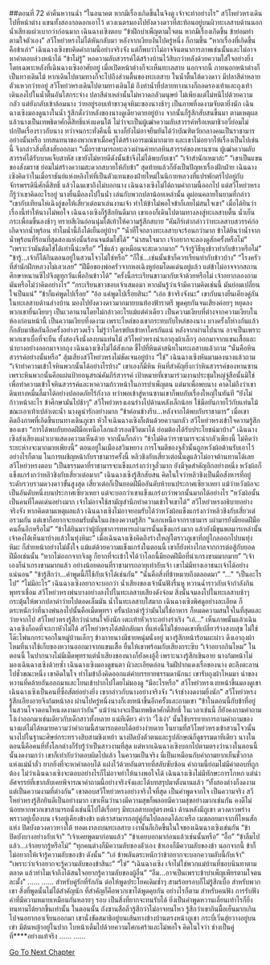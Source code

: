 ##ตอนที่ 72 คำคืนหวานฉ่ำ
“ในอนาคต หากมีเรื่องเกิดขึ้นในจิงตู เจ้าจะทำอย่างไร”
สวีโหย่วหรงเดินไปที่หน้าต่าง แขนทั้งสองกอดอกเอาไว้ ดวงเนตรมองไปยังดวงดาวที่สะท้อนอยู่บนผิวทะเลสาบด้านนอก น้ำเสียงแผ่วเบากว่าก่อนมาก
เฉินฉางเซิงตอบ “ข้าฝึกบำเพ็ญตามใจตน หากมีเรื่องเกิดขึ้น ข้าย่อมทำตามใจตัวเอง”
สวีโหย่วหรงไม่ได้หันกลับมา หลังจากเงียบงันไปครู่หนึ่ง ก็ถามขึ้น “หากเรื่องที่เกิดขึ้นคือข้าเล่า”
เฉินฉางเซิงขบคิดคำถามนี้อย่างจริงจัง แต่ก็พบว่าไม่อาจจินตนาการภาพเช่นนั้นและไม่อาจหาคำตอบล่วงหน้าได้ “ข้าไม่รู้”
หอความลับสวรรค์ได้สร้างบ้านไว้สิบกว่าหลังด้วยความใส่ใจอย่างยิ่ง โดยเฉพาะหลังที่เฉินฉางเซิงอาศัยอยู่ เมื่อเปิดหน้าต่างก็จะเห็นทะเลสาบ นอกจากนี้ ภายนอกหน้าต่างก็เป็นทางเดินไม้ หากเดินไปตามทางก็จะไปถึงส่วนตื้นของทะเลสาบ ในน้ำตื้นใต้ดวงดาว มีปลาสีดำหลายตัวแหวกว่ายอยู่
สวีโหย่วหรงเดินไปตามทางเดินไม้ ถึงท่าน้ำที่ปลายทางนางก็ถอดรองเท้าและถุงเท้า เดินลงไปในน้ำตื้นอันใสกระจ่าง
ปลาสีดำเหล่านั้นไม่หวาดกลัวมนุษย์ ไม่เพียงแต่ไม่หนีไปด้วยความกลัว แต่ยังกลับเข้าล้อมนาง ว่ายอยู่รอบเท้าขาวดุจหิมะของนางช้าๆ เป็นภาพที่งดงามจับตายิ่งนัก
เฉินฉางเซิงมองดูนางในน้ำ รู้สึกดั่งว่าหลังของนางดูเดียวดายอยู่บ้าง จากนั้นก็รู้สึกสับสนขึ้นมา ตามเหตุผลแล้วนางเป็นเทพธิดาศักดิ์สิทธิ์แห่งแดนใต้ ไม่ว่าจะเป็นผู้เฒ่าความลับสวรรค์หรือเหมาชิวอวี่ย่อมไม่ปกปิดเรื่องราวกับนาง ทว่าจนกระทั่งคืนนี้ นางก็ยังไม่อาจยืนยันได้ว่าบัณฑิตวัยกลางคนเป็นราชามารอย่างนั้นหรือ
บทสนทนาของพวกเขาเมื่อครู่ได้สร้างอารมณ์มากมาย และเขาไม่อยากให้เรื่องเป็นไปเช่นนี้ จึงกล่าวสิ่งที่สงสัยออกมา
“เมื่อราชามารถทะลวงผ่านค่ายกลหินสวรรค์ของหานซาน ผู้เฒ่าความลับสวรรค์ได้รับบาดเจ็บสาหัส เขายังไม่หายดีดังนั้นข้าจึงไม่ได้พบกับเขา”
“เจ้าสำนักเหมาล่ะ”
“เขาเป็นแขนของสังฆราช ย่อมไม่สร้างความสะดวกสบายให้กับข้า”
สุดท้ายแล้วก็ยังเป็นปัญหาเรื่องฝักฝ่าย เฉินฉางเซิงคิดว่าในเมื่อราชันย์แห่งหลิงไห่ที่เป็นตัวแทนของฝ่ายใหม่ในนิกายหลวงที่แปรพักตร์ไปอยู่กับจักรพรรดินีศักดิ์สิทธิ์ แล้วไฉนเขาถึงไม่บอกนาง
เฉินฉางเซิงไม่ได้ถามคำถามนี้ออกไป แต่สวีโหย่วหรงก็รู้ว่าเขาคิดอะไรอยู่
นางยื่นมือลงไปในน้ำ เล่นกับพวกปลาน้อยเหล่านั้น ดูผ่อนคลายในยามที่กล่าว “เขากับเทียนไห่เฉิงอู่ขอให้เสี่ยวเต๋อมาเล่นงานเจ้า ทำให้ข้าไม่พอใจข้าก็เลยไม่สนใจเขา”
เมื่อได้ยินว่าเรื่องนี้ทำให้นางไม่พอใจ เฉินฉางเซิงก็รู้สึกยินดีมาก เขาเองก็เดินไปตามทางลงสู่ทะเลสาบตื้น
น้ำเย็นกระเพื่อมขึ้นลงช้าๆ ทรายสีเงินอ่อนนุ่มใต้เท้าให้ความรู้สึกสบาย
“คัมภีร์เต๋ากล่าวว่าทะเลสาบสวรรค์ก่อเกิดจากน้ำพุร้อน ทำไมน้ำนี้ถึงได้เย็นอยู่บ้าง”
“น้ำที่ใจกลางทะเลสาบจะร้อนกว่ามาก ข้าได้ยินว่าน้ำจากน้ำพุร้อนที่ร้อนที่สุดสองแห่งนั้นร้อนจนต้มไข่ได้”
“น่าสนใจมาก เจ้าอยากจะลองดูสักครั้งหรือไม่”
“เพราะว่ามันต้มไข่ได้เท่านี้น่ะหรือ”
“ใช่แล้ว ดูเหมือนจะสะดวกมาก”
“เจ้ารู้วิธีหุงข้าวทำกับข้าวหรือไม่”
“ข้ารู้...เจ้าก็ได้กินตอนอยู่ในสวนโจวไม่ใช่หรือ”
“ก็ใช่...เช่นนั้นข้าก็ควรเรียนทำกับข้าวบ้าง”
“โรงครัวที่สำนักฝึกหลวงไม่เลวเลย”
“ฝีมือของพ่อครัวจากหอเฉิงหูย่อมโดดเด่นอยู่แล้ว แต่ข้าไม่อาจจากสถานศึกษาหนานซีไปจิงตูทุกวันเพื่อกินข้าวได้”
“ครั้งนี้กระเรียนขาวมากับเจ้าด้วยหรือไม่ เจ้าอยากลองถามมันหรือไม่ว่าคิดอย่างไร”
“กระเรียนขาวชอบเจ้าเสมอมา หากมันรู้ว่าเจ้ามีความคิดเช่นนี้ มันย่อมเปลี่ยนใจเป็นแน่”
“ข้าก็แค่พูดไปเรื่อย”
“อ้อ แค่พูดไปเรื่อยสินะ”
“เอ่อ ข้าจริงจังนะ”
เขากับนางยืนเคียงคู่กันในทะเลสาบด้านล่างบ้าน มองไปยังดวงดาวมากมายบนท้องฟ้าราตรี พูดคุยกันจนเสียงค่อยๆ หยุดลง
พวกเขายื่นเงียบๆ เป็นเวลานานโดยไม่กล่าวอะไรแม้แต่คำเดียว
เป็นความเงียบที่ต่างจากความเงียบในห้องก่อนหน้านี้ เป็นความเงียบที่งดงาม
เพราะไหล่ของเขากระทบกับไหล่ของนาง บางครั้งก็ห่างกันแล้วก็กลับมาชิดกันอีกครั้งอย่างรวดเร็ว
ไม่รู้ว่าใครขยับเข้าหาใครกันแน่
หลังจากผ่านไปนาน อาจเป็นเพราะพวกเขาเบื่อที่จะยืน ทั้งสองจึงนั่งลงบนแท่นไม้
สวีโหย่วหรงนำเอาถุงผ้าเล็กๆ ออกมาจากแขนเสื้อและนำบางอย่างออกมาจากถุง
เฉินฉางเซิงไม่ได้สังเกต ชี้ไปที่หินดำสนิทในทะเลสาบแล้วถาม “นั่นคือหินสวรรค์อย่างนั้นหรือ”
สุ้มเสียงสวีโหย่วหรงไม่ชัดเจนอยู่บ้าง “ใช่”
เฉินฉางเซิงหันมามองนางแล้วถาม “เจ้าทำความเข้าใจหินพวกนั้นได้อย่างไรบ้าง”
เขาเองก็มีหิน หินที่สำคัญยิ่งกว่าหินสวรรค์ของหานซาน เพราะหินพวกนั้นคือแผ่นป้ายอนุสรณ์คัมภีร์สวรรค์
เป้าหมายที่เขามาร่วมงานประชุมใหญ่จู่สือนั้นมิใช่เพื่อทำความเข้าใจหินสวรรค์และหาความก้าวหน้าในการบำเพ็ญตน แต่มาเพื่อพบนาง
คาดไม่ถึงว่าเขาดินทางหมื่นลี้มาได้อย่างปลอดภัยไร้กังวล ทว่าพอเข้าสู่หานซานเขาก็พบกับเรื่องใหญ่ในทันที
“ยังไม่ก้าวหน้าอะไร ข้าศึกษามันไปช้าๆ”
สวีโหย่วหรงเอนร่างไปด้านหลังเล็กน้อย ใช้มือยันกายไว้กับแท่นไม้ขณะเอาเท้าเปล่าเตะน้ำ นางดูน่ารักอย่างมาก
“ข้าค่อนข้างรีบ...หลังจากได้พบกับราชามาร”
เมื่อเขาคิดถึงภาพที่เกิดขึ้นบนทางเดินภูเขา หัวใจเฉินฉางเซิงก็เต้นด้วยความกลัว
สวีโหย่วหรงเข้าใจความรู้สึกของเขา “การได้พบกับยอดฝีมือเหนือโลกแล้วรอดชีวิตมาได้ ย่อมต้องได้รับประโยชน์มาบ้าง”
เฉินฉางเซิงส่งเสียงแผ่วเบาแสดงความเห็นด้วย จากนั้นก็กล่าว “ข้าไม่คิดว่าราชามารจะน่ากลัวเพียงนี้ ไม่คิดว่าระยะห่างจะมากมายเพียงนี้”
ตอนอยู่ในเมืองสวินหยาง การโจมตีของจูลั่วนั้นถูกหวังผ้อต้านรับเอาไว้
อย่างไรก็ตาม ในการเผชิญหน้ากับราชามารครั้งนี้ หลิวชิงกับเสี่ยวเต๋อนั้นดูแล้วไม่อาจต้านทานได้เลย
สวีโหย่วหรงตอบ “เป็นธรรมดาที่ราชามารจะแข็งแกร่งกว่าจูลั่วมาก ยังมีจุดสำคัญอีกอย่างหนึ่ง หวังผ้อก็แข็งแกร่งกว่าหลิวชิงกับเสี่ยวเต๋อมาก”
เฉินฉางเซิงรู้สึกสับสน คิดในใจว่าหลิวชิงเป็นมือสังหารที่อยู่ระดับรวบรวมดวงดาวขั้นสูงสุด เสี่ยวเต๋อก็เป็นยอดฝีมืออันดับห้าบนประกาศเซียวเหยา แม้ว่าหวังผ้อจะเป็นอันดับหนึ่งบนประกาศเซียวเหยา แต่จะบอกว่าเขาแข็งแกร่งกว่าพวกนั้นมากได้อย่างไร
“หวังผ้อนั้นเป็นคนที่โดดเด่นอย่างมาก เจ้าไม่อาจใช้สามัญสำนึกทำความเข้าใจเขาได้” สวีโหย่วหรงอธิบายอย่างจริงจัง
หากคิดตามเหตุผลแล้ว เฉินฉางเซิงไม่อาจยอมรับได้ว่าหวังผ้อแข็งแกร่งกว่าหลิวชิงกับเสี่ยวเต๋อรวมกัน แต่เขาก็อยากจะยอมรับมันในแง่ของความรู้สึก
“นอกเหนือจากราชามาร เผ่ามารยังมียอดฝีมือคนอื่นอีกหรือไม่”
“ข้าได้ยินมาว่าผู้บัญชาการทหารเผ่ามารนั้นแข็งแกร่งมาก แล้วยังมีขุนพลมารเหล่านั้น เจ้าคงได้เห็นมาบ้างแล้วในทุ่งหิมะ”
เมื่อเฉินฉางเซิงคิดถึงร่างใหญ่โตราวภูเขาที่อยู่ไกลออกไปบนทุ่งหิมะ ก็ส่ายหน้าอย่างไม่ตั้งใจ
แม้แต่ด้วยความแข็งแกร่งในตอนนี้ เขาก็ยังห่างไกลจากการต่อสู้กับยอดฝีมือเช่นนั้น
“หากไม่ออกจากจิงตู ก็ยากที่จะเข้าใจได้ว่าโลกนี้มียอดฝีมือที่น่าเกรงขามมากมาย”
“เจ้าเองก็น่าเกรงขามมากแล้ว อย่างน้อยตอนที่ราชามารถอายุเท่ากับเจ้า เขาไม่มีทางเอาชนะเจ้าได้อย่างแน่นอน”
“ข้ารู้สึกว่า...คำพูดนี้ก็ใช้กับเจ้าได้เช่นกัน”
“นั่นคือสิ่งที่ข้าหมายถึงตลอดมา”
"…"
“เป็นอะไรไป”
“ไม่มีอะไร”
เฉินฉางเซิงอยากจะบอกว่า น้ำเสียงของเจ้านั้นฟังรื่นหู หวานฉ่ำราวกับเจ้ากำลังกินพุทราเชื่อม
สวีโหย่วหรงพ่นบางอย่างลงไปในทะเลสาบเสียงดังจ๋อม สิ่งนั้นจมลงไปในทะเลสาบช้าๆ กระตุ้นให้พวกปลาดำว่ายไปตอดเล็มมัน
น้ำในทะเลสาบใสมาก เฉินฉางเซิงพิศดูอย่างละเอียด ก็ตระหนักว่าที่นางพ่นลงไปนั้นคือเม็ดพุทรา
ครั้นปลาดำรู้ว่ามันไม่ใช่อาหาร ก็หมดความสนใจในที่สุดและว่ายจากไป สวีโหย่วหรงรู้สึกว่าน่าสนใจยิ่งนัก เตะเท้าหัวเราะอย่างร่าเริง
“เอ๋...” เห็นภาพนั้นแล้วเฉินฉางเซิงก็อดที่จะเกาหัวไม่ได้
สวีโหย่วหรงได้สติกลับมา ที่แห่งนี้ไม่ใช่ยอดเขาที่เปลี่ยวร้างสงบสุข ไม่ใช่โต๊ะไพ่นกกระจอกในหมู่บ้านเล็กๆ
ข้างกายนางมีชายหนุ่มนั่งอยู่
นางรู้สึกหน้าร้อนผะผ่าว ดึงเอาถุงผ้าไหมที่นางใช้เก็บของหวานออกมาจากแขนเสื้อ ยื่นให้เขาพร้อมกับเสียงกระซิบ “เจ้าอยากกินไหม”
ในตอนนี้ ในปากนางไม่มีเม็ดพุทราแต่น้ำเสียงของนางก็ยังคงอู้อี้ เพราะนางรู้สึกเขินอาย
นางก้มหน้าไม่มองเฉินฉางเซิงด้วยซ้ำ
เฉินฉางเซิงมองดูขนตา ผิวละเอียดอ่อน ริมฝีปากแดงเรื่อของนาง ตะลึงตะลานไปชั่วขณะหนึ่ง
เขาคิดในใจ ทำไมข้าถึงคิดออกแต่คำบรรยายธรรมดานักนะ
เขารับถุงผ้าไหมมา นำของหวานที่คล้ายกันออกมาและโยนเข้าปากไปโดยไม่มองดู
“มีอะไรหรือ” สวีโหย่วหรงเงยหน้าขึ้นมองดูเขา
เฉินฉางเซิงเป็นคนที่ซื่อสัตย์อย่างยิ่ง เขากล่าวกับนางอย่างจริงจัง “เจ้าช่างงดงามยิ่งนัก”
สวีโหย่วหรงรู้สึกเอียงอายจึงก้มหน้าลง ผ่านไปครู่หนึ่งนางก็เงยหน้าขึ้นอีกครั้งและถามเขา “ข้าในตอนนี้กับข้าที่อยู่ในสวนโจวตอนไหนงดงามกว่ากัน”
แม้ว่านางจะเป็นเทพธิดาศักดิ์สิทธิ์ ในเวลาเช่นนี้ ก็ยังคงถามคำถามโง่เง่าออกมาเช่นเดียวกับเด็กสาวทั้งหลาย
แน่ทีเดียว คำว่า ‘โง่เง่า’ นั้นใช้บรรยายการถามคำถามของนางแต่ไม่ได้หมายความว่าคำถามนี้สามารถตอบได้อย่างง่ายดาย
ในยามที่สวีโหย่วหรงเข้าสวนโจวนั้น นางไปในฐานะศิษย์กระทรวงสิบสามชิงเหย้า นางปิดบังตัวตนและรูปลักษณ์ก็ดูธรรมดาทีเดียว
นางในตอนนี้คือคนที่ทั้งโลกต่างก็รับรู้ว่าเป็นสาวงามที่สุด
แต่หากเฉินฉางเซิงบอกไปตามตรงว่านางในตอนนี้นั้นงดงามกว่า เขาก็เท่ากับว่าตอบผิดไปแล้ว
ในความเป็นจริง นี่เป็นเหมือนกับคำถามยากเย็นชั่วกาลแห่งแม่น้ำลั่ว ยากยิ่งที่จะหาคำตอบได้ แฝงไว้ด้วยอันตรายที่สลับซับซ้อน
คำถามนี้ย่อมไม่มีคำตอบที่ถูกต้อง ไม่ว่าเฉินฉางเซิงจะตอบอย่างไรก็ไม่อาจทำให้นางพอใจได้
เฉินฉางเซิงไม่มีทักษะการโกหก แต่น่าอัศจรรย์ที่เขากลับเคยพิจารณาคำถามนี้อย่างจริงจังและได้บทสรุปมาตั้งนานแล้ว
“ทั้งสองต่างก็งดงาม แต่เป็นความงามที่ต่างกัน”
เขาตอบสวีโหย่วหรงอย่างจริงใจที่สุด
เป็นคำพูดจากใจ เป็นความจริง
สวีโหย่วหรงรู้สึกยินดีเป็นอย่างมาก
เขาเห็นว่านางมีความสุขก็พลอยมีความสุขอย่างมากเช่นกัน
คงดีไม่น้อยหากพวกเขาสามารถนั่งเช่นนี้ไปได้เรื่อยๆ มีทะเลสาบอยู่ตรงหน้า ด้านหลังมีภูเขา ดวงดาวพร่างพราวอยู่เบื้องบน
เจ้าอยู่เคียงข้างข้า
แต่เราสามารถอยู่คู่กันไปตลอดได้ละหรือ
เมฆลอยมาจากที่ไหนสักแห่ง ปิดบังดวงดาวทางใต้ ทอดเงาลงบนทะเลสาบ
เงานั้นก็เกิดขึ้นในใจของเฉินฉางเซิงเช่นกัน
“ข้าปิดบังบางอย่างกับเจ้า”
“เจ้าเคยพูดมาก่อนแล้ว”
“ข้าเคยบอกมาก่อนแล้วเช่นนั้นหรือ”
“อื้อ”
“ข้าลืมไปแล้ว...เจ้าอยากรู้หรือไม่”
“ทุกคนต่างก็มีความลับของตัวเอง ข้าเองก็มีความลับของข้า นอกจากนี้ ข้าก็ไม่อยากให้เจ้ารู้ความลับของข้า ดังนั้น”
“เอ๋ ข้าพลันตระหนักว่าข้าอยากจะบอกความลับนี้กับเจ้า”
“เพราะว่าเจ้าอยากจะรู้ความลับของข้าสินะ”
“ใช่”
“เฉินฉางเซิง เจ้าไม่ใช่พวกแม่บ้านที่ชอบนินทาตามตลาด แล้วทำไมเจ้าถึงได้สนใจอยากรู้ความลับของผู้อื่น”
“อืม...อาจเป็นเพราะข้าบำเพ็ญเพียรตามใจตนละมั้ง”
……
……
สำหรับคู่รักที่รักกัน ต่อให้พูดประโยคเดิมซ้ำๆ สามร้อยรอบก็ไม่รู้สึกเบื่อ
สำหรับพวกเขา สิ่งที่พูดนั้นไม่ได้สำคัญนัก ที่สำคัญก็คือพวกเขาได้พูดคุยกัน
อย่างไรก็ตาม สำหรับคนฟัง การรับฟังคำที่มีความหมายเหมือนกันหลายๆ รอบ เป็นสิ่งที่ยากจะทนรับได้ ยิ่งเป็นคำพูดหวานเลี่ยนเท่าไรก็ยิ่งทนทานได้ยากขึ้นเท่านั้น
ในตอนนั้น ถังซานสือลิ่วรู้สึกว่าไม่อาจทนไหว รู้สึกว่าเขากินมื้อเย็นมากเกินไปจนอยากอาเจียนออกมา เขานั่งขัดสมาธิอยู่บนเส้นทางข้างบ้านตรงหน้าภูเขา กระบี่เวิ่นสุ่ยวางอยู่บนเข่า มีต้นหญ้าอยู่ในปาก ใบหน้าเต็มไปด้วยความโศกเศร้าและไม่พอใจ คิดในใจว่า ช่างเป็นคู่ที่****อย่างแท้จริง
……
……


[Go To Next Chapter]( ./582.md)